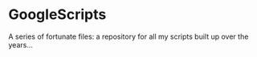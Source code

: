# GoogleScripts
A series of fortunate files: a repository for all my scripts built up over the years...
